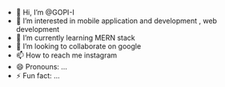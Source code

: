 - 👋 Hi, I’m @GOPI-I
- 👀 I’m interested in mobile application and development , web development
- 🌱 I’m currently learning  MERN stack
- 💞️ I’m looking to collaborate on google
- 📫 How to reach me instagram 
- 😄 Pronouns: ...
- ⚡ Fun fact: ...

<!---
GOPI-I/GOPI-I is a ✨ special ✨ repository because its `README.md` (this file) appears on your GitHub profile.
You can click the Preview link to take a look at your changes.
--->
